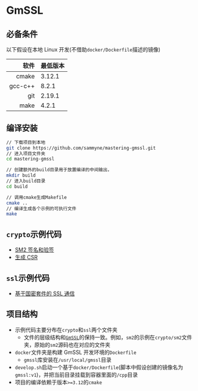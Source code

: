 # GmSSL

## 必备条件

以下假设在本地 Linux 开发(不借助`docker/Dockerfile`描述的镜像)

|    软件 | 最低版本 |
| ------: | :------- |
|   cmake | 3.12.1   |
| gcc-c++ | 8.2.1    |
|     git | 2.19.1   |
|    make | 4.2.1    |

## 编译安装

```sh
// 下载项目到本地
git clone https://github.com/sammyne/mastering-gmssl.git
// 进入项目文件夹
cd mastering-gmssl

// 创建额外的build目录用于放置编译的中间输出，
mkdir build
// 进入build目录
cd build

// 调用cmake生成Makefile
cmake ..
// 编译生成各个示例的可执行文件
make
```

## `crypto`示例代码

- [SM2 签名和验签](crypto/sm2/sm2.cpp)
- [生成 CSR](crypto/x509/csr.cpp)

## `ssl`示例代码

- [基于国密套件的 SSL 通信](ssl/tls)

## 项目结构

- 示例代码主要分布在`crypto`和`ssl`两个文件夹
  - 文件的层级结构和[`GmSSL`](https://github.com/guanzhi/GmSSL)的保持一致。例如，`sm2`的示例在`crypto/sm2`文件夹，原始的`sm2`源码也在对应的文件夹
- `docker`文件夹是构建 GmSSL 开发环境的`Dockerfile`
  - `gmssl`库安装在`/usr/local/gmssl`目录
- `develop.sh`启动一个基于`docker/Dockerfile`(脚本中假设创建的镜像名为`gmssl:v1`)，并把当前目录挂载到容器里面的`/cpp`目录
- 项目的编译依赖于版本`>=3.12`的`cmake`
